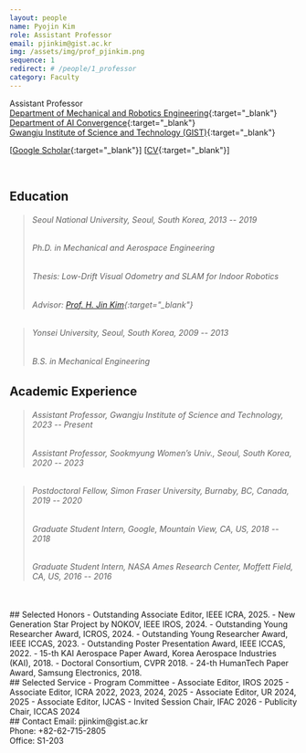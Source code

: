 ```yaml
---
layout: people
name: Pyojin Kim
role: Assistant Professor
email: pjinkim@gist.ac.kr
img: /assets/img/prof_pjinkim.png
sequence: 1
redirect: # /people/1_professor
category: Faculty
---
```


Assistant Professor <br/>
[Department of Mechanical and Robotics Engineering](https://me.gist.ac.kr){:target="\_blank"} <br/>
[Department of AI Convergence](https://ai.gist.ac.kr/ai/){:target="\_blank"} <br/>
[Gwangju Institute of Science and Technology (GIST)](https://www.gist.ac.kr/){:target="\_blank"} <br/>

[[Google Scholar](https://scholar.google.co.kr/citations?user=NHpe_8IAAAAJ&hl=en){:target="\_blank"}]
[[CV](https://drive.google.com/file/d/1PdyTL2bNvK3Xw4IRkcb-V-zJhy-y30_3/view?usp=sharing){:target="\_blank"}]

<br/>

## Education
> ###### Seoul National University, Seoul, South Korea, 2013 -- 2019
> ###### Ph.D. in Mechanical and Aerospace Engineering
> ###### Thesis: Low-Drift Visual Odometry and SLAM for Indoor Robotics
> ###### Advisor: [Prof. H. Jin Kim](https://larr.snu.ac.kr/){:target="\_blank"}

> ###### Yonsei University, Seoul, South Korea, 2009 -- 2013
> ###### B.S. in Mechanical Engineering


## Academic Experience
> ###### Assistant Professor, Gwangju Institute of Science and Technology, 2023 -- Present
> ###### Assistant Professor, Sookmyung Women’s Univ., Seoul, South Korea, 2020 -- 2023

> ###### Postdoctoral Fellow, Simon Fraser University, Burnaby, BC, Canada, 2019 -- 2020
> ###### Graduate Student Intern, Google, Mountain View, CA, US, 2018 -- 2018
> ###### Graduate Student Intern, NASA Ames Research Center, Moffett Field, CA, US, 2016 -- 2016


<br/>
## Selected Honors
- Outstanding Associate Editor, IEEE ICRA, 2025.
- New Generation Star Project by NOKOV, IEEE IROS, 2024.
- Outstanding Young Researcher Award, ICROS, 2024.
- Outstanding Young Researcher Award, IEEE ICCAS, 2023.
- Outstanding Poster Presentation Award, IEEE ICCAS, 2022.
- 15-th KAI Aerospace Paper Award, Korea Aerospace Industries (KAI), 2018.
- Doctoral Consortium, CVPR 2018.
- 24-th HumanTech Paper Award, Samsung Electronics, 2018.


<br/>
## Selected Service
- Program Committee
  - Associate Editor, IROS 2025
  - Associate Editor, ICRA 2022, 2023, 2024, 2025
  - Associate Editor, UR 2024, 2025
  - Associate Editor, IJCAS
  - Invited Session Chair, IFAC 2026
  - Publicity Chair, ICCAS 2024


<br/>
## Contact
Email: pjinkim@gist.ac.kr <br/>
Phone: +82-62-715-2805 <br/>
Office: S1-203
